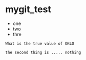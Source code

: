# mygit_test
- one
- two
- thre
```
What is the true value of OKLO
```

```
the second thing is ..... nothing
```
